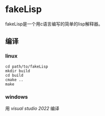 # fakeLisp
fakeLisp是一个用c语言编写的简单的lisp解释器。  

## 编译

### linux

```
cd path/to/fakeLisp
mkdir build
cd build
cmake ..
make
```

### windows

用 _visual studio 2022_ 编译

